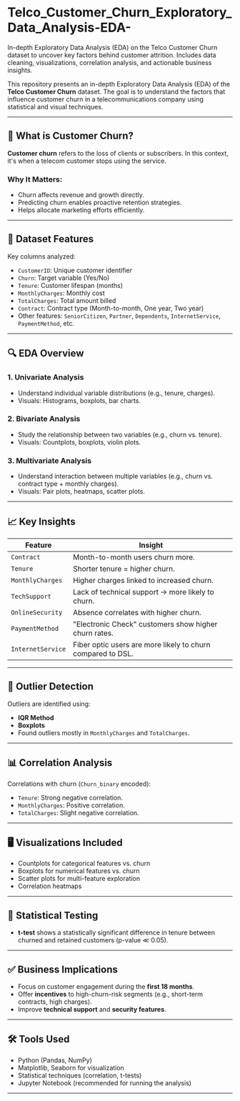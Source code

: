 # Telco_Customer_Churn_Exploratory_Data_Analysis-EDA-
 In-depth Exploratory Data Analysis (EDA) on the Telco Customer Churn dataset to uncover key factors behind customer attrition. Includes data cleaning, visualizations, correlation analysis, and actionable business insights.

This repository presents an in-depth Exploratory Data Analysis (EDA) of the **Telco Customer Churn** dataset. The goal is to understand the factors that influence customer churn in a telecommunications company using statistical and visual techniques.

---

## 🧠 What is Customer Churn?

**Customer churn** refers to the loss of clients or subscribers. In this context, it's when a telecom customer stops using the service.

### Why It Matters:
- Churn affects revenue and growth directly.
- Predicting churn enables proactive retention strategies.
- Helps allocate marketing efforts efficiently.

---

## 📁 Dataset Features

Key columns analyzed:

- `CustomerID`: Unique customer identifier
- `Churn`: Target variable (Yes/No)
- `Tenure`: Customer lifespan (months)
- `MonthlyCharges`: Monthly cost
- `TotalCharges`: Total amount billed
- `Contract`: Contract type (Month-to-month, One year, Two year)
- Other features: `SeniorCitizen`, `Partner`, `Dependents`, `InternetService`, `PaymentMethod`, etc.

---

## 🔍 EDA Overview

### 1. Univariate Analysis
- Understand individual variable distributions (e.g., tenure, charges).
- Visuals: Histograms, boxplots, bar charts.

### 2. Bivariate Analysis
- Study the relationship between two variables (e.g., churn vs. tenure).
- Visuals: Countplots, boxplots, violin plots.

### 3. Multivariate Analysis
- Understand interaction between multiple variables (e.g., churn vs. contract type + monthly charges).
- Visuals: Pair plots, heatmaps, scatter plots.

---

## 📈 Key Insights

| Feature          | Insight                                                                 |
|------------------|-------------------------------------------------------------------------|
| `Contract`       | Month-to-month users churn more.                                        |
| `Tenure`         | Shorter tenure = higher churn.                                          |
| `MonthlyCharges` | Higher charges linked to increased churn.                               |
| `TechSupport`    | Lack of technical support → more likely to churn.                       |
| `OnlineSecurity` | Absence correlates with higher churn.                                   |
| `PaymentMethod`  | "Electronic Check" customers show higher churn rates.                   |
| `InternetService`| Fiber optic users are more likely to churn compared to DSL.             |

---

## 📌 Outlier Detection

Outliers are identified using:
- **IQR Method**
- **Boxplots**
- Found outliers mostly in `MonthlyCharges` and `TotalCharges`.

---

## 📊 Correlation Analysis

Correlations with churn (`Churn_binary` encoded):
- `Tenure`: Strong negative correlation.
- `MonthlyCharges`: Positive correlation.
- `TotalCharges`: Slight negative correlation.

---

## 🖥️ Visualizations Included

- Countplots for categorical features vs. churn
- Boxplots for numerical features vs. churn
- Scatter plots for multi-feature exploration
- Correlation heatmaps

---

## 🧪 Statistical Testing

- **t-test** shows a statistically significant difference in tenure between churned and retained customers (p-value ≪ 0.05).

---

## ✅ Business Implications

- Focus on customer engagement during the **first 18 months**.
- Offer **incentives** to high-churn-risk segments (e.g., short-term contracts, high charges).
- Improve **technical support** and **security features**.

---

## 🛠 Tools Used

- Python (Pandas, NumPy)
- Matplotlib, Seaborn for visualization
- Statistical techniques (correlation, t-tests)
- Jupyter Notebook (recommended for running the analysis)

---
